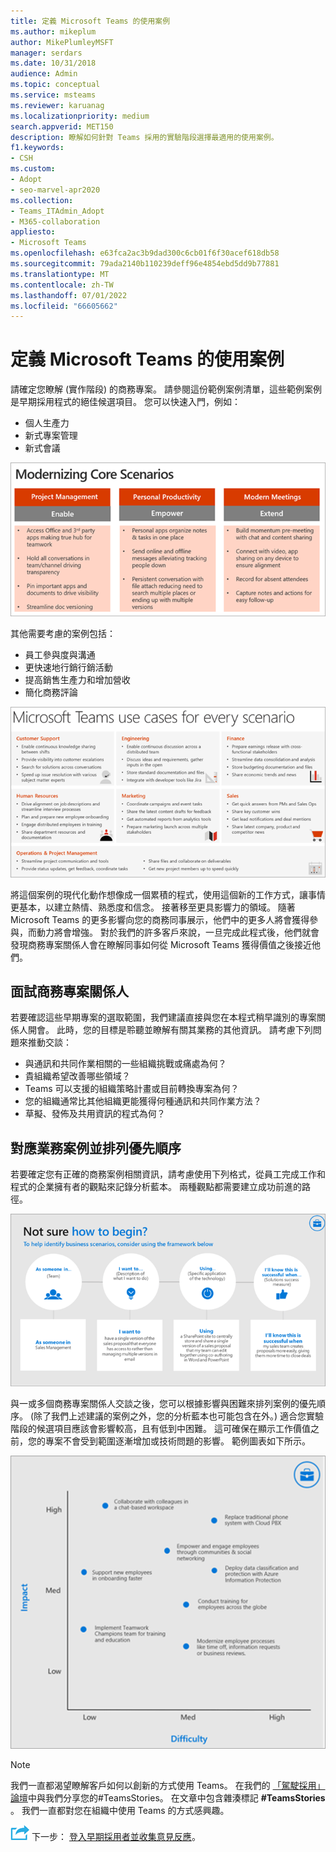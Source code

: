 ```yaml
---
title: 定義 Microsoft Teams 的使用案例
ms.author: mikeplum
author: MikePlumleyMSFT
manager: serdars
ms.date: 10/31/2018
audience: Admin
ms.topic: conceptual
ms.service: msteams
ms.reviewer: karuanag
ms.localizationpriority: medium
search.appverid: MET150
description: 瞭解如何針對 Teams 採用的實驗階段選擇最適用的使用案例。
f1.keywords:
- CSH
ms.custom:
- Adopt
- seo-marvel-apr2020
ms.collection:
- Teams_ITAdmin_Adopt
- M365-collaboration
appliesto:
- Microsoft Teams
ms.openlocfilehash: e63fca2ac3b9dad300c6cb01f6f30acef618db58
ms.sourcegitcommit: 79ada2140b110239deff96e4854ebd5dd9b77881
ms.translationtype: MT
ms.contentlocale: zh-TW
ms.lasthandoff: 07/01/2022
ms.locfileid: "66605662"
---
```

# <a name="define-usage-scenarios-for-microsoft-teams"></a>定義 Microsoft Teams 的使用案例

請確定您瞭解 (實作階段) 的商務專案。 請參閱這份範例案例清單，這些範例案例是早期採用程式的絕佳候選項目。 您可以快速入門，例如：

- 個人生產力
- 新式專案管理
- 新式會議

![三個核心案例的圖例。](media/teams-adoption-modernizing-core-scenarios.png)

其他需要考慮的案例包括：

- 員工參與度與溝通
- 更快速地行銷行銷活動
- 提高銷售生產力和增加營收
- 簡化商務評論

![每種案例的 Teams 使用案例圖例。](media/teams-adoption-use-cases.png)

將這個案例的現代化動作想像成一個累積的程式，使用這個新的工作方式，讓事情更基本，以建立熱情、熟悉度和信念。 接著移至更具影響力的領域。 隨著 Microsoft Teams 的更多影響向您的商務同事展示，他們中的更多人將會獲得參與，而動力將會增強。 對於我們的許多客戶來說，一旦完成此程式後，他們就會發現商務專案關係人會在瞭解同事如何從 Microsoft Teams 獲得價值之後接近他們。

## <a name="interview-business-stakeholders"></a>面試商務專案關係人

若要確認這些早期專案的選取範圍，我們建議直接與您在本程式稍早識別的專案關係人開會。 此時，您的目標是聆聽並瞭解有關其業務的其他資訊。 請考慮下列問題來推動交談：

- 與通訊和共同作業相關的一些組織挑戰或痛處為何？
- 貴組織希望改善哪些領域？
- Teams 可以支援的組織策略計畫或目前轉換專案為何？
- 您的組織通常比其他組織更能獲得何種通訊和共同作業方法？
- 草擬、發佈及共用資訊的程式為何？

## <a name="map-and-prioritize-business-scenarios"></a>對應業務案例並排列優先順序

若要確定您有正確的商務案例相關資訊，請考慮使用下列格式，從員工完成工作和程式的企業擁有者的觀點來記錄分析藍本。 兩種觀點都需要建立成功前進的路徑。

![用於識別案例之架構的圖例。](media/teams-adoption-identify-scenarios.png)

與一或多個商務專案關係人交談之後，您可以根據影響與困難來排列案例的優先順序。  (除了我們上述建議的案例之外，您的分析藍本也可能包含在外。) 適合您實驗階段的候選項目應該會影響較高，且有低到中困難。 這可確保在顯示工作價值之前，您的專案不會受到範圍逐漸增加或技術問題的影響。 範例圖表如下所示。

![顯示案例影響與困難情況的圖例。](media/teams-adoption-impact-difficulty.png)

> [!Note]
> 我們一直都渴望瞭解客戶如何以創新的方式使用 Teams。 在我們的 [「駕駛採用」論壇](https://techcommunity.microsoft.com/t5/driving-adoption/ct-p/DrivingAdoption)中與我們分享您的#TeamsStories。 在文章中包含雜湊標記 **#TeamsStories** 。 我們一直都對您在組織中使用 Teams 的方式感興趣。

![代表下一個步驟的圖示。](media/teams-adoption-next-icon.png) 下一步： [登入早期採用者並收集意見反應](teams-adoption-onboard-early-adopters.md)。
